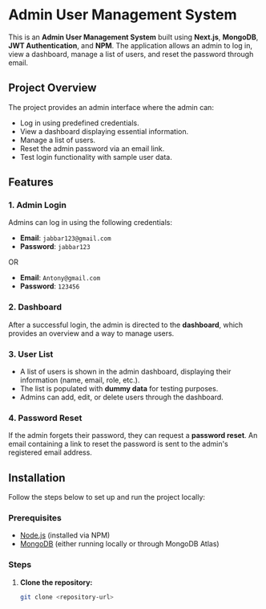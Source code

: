 # Admin User Management System

This is an **Admin User Management System** built using **Next.js**, **MongoDB**, **JWT Authentication**, and **NPM**. The application allows an admin to log in, view a dashboard, manage a list of users, and reset the password through email. 

## Project Overview

The project provides an admin interface where the admin can:

- Log in using predefined credentials.
- View a dashboard displaying essential information.
- Manage a list of users.
- Reset the admin password via an email link.
- Test login functionality with sample user data.

## Features

### 1. **Admin Login**

Admins can log in using the following credentials:

- **Email**: `jabbar123@gmail.com`
- **Password**: `jabbar123`

OR

- **Email**: `Antony@gmail.com`
- **Password**: `123456`

### 2. **Dashboard**

After a successful login, the admin is directed to the **dashboard**, which provides an overview and a way to manage users.

### 3. **User List**

- A list of users is shown in the admin dashboard, displaying their information (name, email, role, etc.).
- The list is populated with **dummy data** for testing purposes.
- Admins can add, edit, or delete users through the dashboard.

### 4. **Password Reset**

If the admin forgets their password, they can request a **password reset**. An email containing a link to reset the password is sent to the admin's registered email address.

## Installation

Follow the steps below to set up and run the project locally:

### Prerequisites

- [Node.js](https://nodejs.org/en/download/) (installed via NPM)
- [MongoDB](https://www.mongodb.com/try/download/community) (either running locally or through MongoDB Atlas)

### Steps

1. **Clone the repository:**
   ```bash
   git clone <repository-url>
